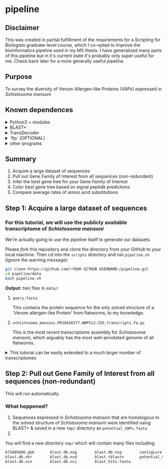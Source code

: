 # pipeline

## Disclaimer

This was created in partial fulfillment of the requirements for a Scripting for Biologists graduate-level course, which I co-opted to improve the bioinformatics pipeline used in my MS thesis.  I have generalized many parts of this pipeline but in it's current state it's probably only super useful for me.  Check back later for a more generally useful pipeline.

## Purpose

To survey the diversity of Venom Allergen-like Proteins (VAPs) expressed in _Schistosoma mansoni_

## Known dependences

<details><summary>Python3 + modules</summary><br>

* `biopython` + its dependencies
* `ftplib` (slow)
* `os`

If on mac and have `pip`, you can install all required Python modules with the following:

```bash
python3 -m pip install --user numpy scipy matplotlib ipython jupyter pandas sympy nose
python3 -m pip install --user biopython
python3 -m pip install --user ftplib
python3 -m pip install --user os
```

</details>

<details><summary>BLAST+</summary><br>

#### BLAST+ 2.9.0 executables: ftp://ftp.ncbi.nlm.nih.gov/blast/executables/blast+/LATEST/ 

After installing, add the BLAST+ executables to your path by inserting the following into your `~/.bash_profile`:

```bash
PATH="/usr/local/ncbi/blast/bin:${PATH}"
export PATH
```

Then exit terminal & re-enter or run `source ~/bash_profile`

#### Optional:
* [MagicBlast](https://ncbi.github.io/magicblast/)
* [IgBlast](https://ncbi.github.io/igblast/)

</details>
 
<details><summary>TransDecoder</summary><br>

#### [TransDecoder 5.5.0](https://github.com/TransDecoder/TransDecoder/wiki)

The easiest way to install TransDecoder and many other programs is through `anaconda` (available [here](https://docs.conda.io/projects/conda/en/latest/user-guide/install/index.html "Download miniconda")).

With `anaconda` installed, simply run the following to install the appropriate version of TransDecoder:

```bash
conda config --add channels bioconda
conda install transdecoder=3.0.1 # Do not use most recent version
```

#### [HMMER](http://hmmer.org/)

To install with `anaconda` on mac:

```bash
conda install hmmer
```

#### Included:
* [Swiss-Prot database](https://www.uniprot.org/downloads) (INCLUDED)
* Pfam database: ftp://ftp.ebi.ac.uk/pub/databases/Pfam/current_release (INCLUDED)

</details>

<details><summary>`ftp` (OPTIONAL)</summary><br>

If on mac, get `ftp` by running:

```bash
brew install inetutils
```

</details>

<details><summary>other programs</summary><br>
</details>

## Summary

1. Acquire a large dataset of sequences
2. Pull out Gene Family of Interest from all sequences (non-redundant)
3. Infer the best gene tree for your Gene Family of Interest
4. Color best gene tree based on signal peptide predictions
5. Compare average rates of amino acid substitutions

## Step 1: Acquire a large dataset of sequences

### For this tutorial, we will use the publicly available transcriptome of _Schistosoma mansoni_

We're actually going to use the pipeline itself to generate our datasets.

Please *fork* this repository and clone the directory from your GitHub to your local machine. Then cd into the `scripts` directory and run `pipeline.sh` (ignore the warning message):

```bash
git clone https://github.com/<YOUR GITHUB USERNAME>/pipeline.git
cd pipeline/data
bash pipeline.sh
```

**Output:** two files in `data/`:
1. `query.fasta`

	This contains the protein sequence for the only solved structure of a 'Venom allergen-like Protein' from flatworms, to my knowledge. 

2. `schistosoma_mansoni.PRJEA36577.WBPS13.CDS_transcripts.fa.gz`

	This is the most recent transcriptome assembly for _Schistosoma mansoni_, which arguably has the most well-annotated genome of all flatworms.


<details><summary>This tutorial can be easily extended to a much larger number of transcriptomes</summary>
<br>
> NOTE: Said transcriptomes are private as many of them are currently unpublished, and the link to access them will only be provided to the instructors of this course.  However, check back after the associated manuscript is published.
> 
> Download the dataset of interest by running the following code in your terminal:
> 
> ```bash
> mkdir transcriptomes
> cd transcriptomes
> curl -L <LINK-TO-TRANSCRIPTOMES>?dl=1 > transcriptomes.zip
> unzip transcriptomes.zip
> rm transcriptomes.zip
> ```
> 
> To confirm that the transcriptomes were downloaded successfully, please run the following code: 
> 
> ```bash
> md5sum -c md5sum.txt
> ```
> 
> #### NOTE: if you're on a mac and received a `command not found` error, please run `brew install md5sha1sum` and try again).
> 
> Your output should look like:
> ```bash
> transcriptomes-MS.tgz: OK
> ```
> 
> If not, the transcriptomes were not downloaded correctly, and you should proceed with extreme caution.
> 
</details>

## Step 2: Pull out Gene Family of Interest from all sequences (non-redundant)

This will run automatically.

### What heppened?

1. Sequences expressed in _Schistosoma mansoni_ that are homologous to the solved structure of _Schistosoma mansoni_ were identified using BLAST+ & saved in a new `tmp/` directory as `potential_VAPs.fasta`
2.   

You will find a new directory `tmp/` which will contain many files including:

```bash
672885886.gbk		blast.db.nog		blast.db.nsq		contigLure.txt
blast.db.nhr		blast.db.nsd		blast.tblastn		potential_VAPs.fasta
blast.db.nin		blast.db.nsi		blast_hits.fasta
```

